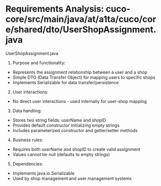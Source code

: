 # Requirements Analysis: cuco-core/src/main/java/at/a1ta/cuco/core/shared/dto/UserShopAssignment.java

UserShopAssignment.java
1. Purpose and functionality:
- Represents the assignment relationship between a user and a shop
- Simple DTO (Data Transfer Object) for mapping users to specific shops
- Implements Serializable for data transfer/persistence

2. User interactions:
- No direct user interactions - used internally for user-shop mapping

3. Data handling:
- Stores two string fields: userName and shopID
- Provides default constructor initializing empty strings
- Includes parameterized constructor and getter/setter methods

4. Business rules:
- Requires both userName and shopID to create valid assignment
- Values cannot be null (defaults to empty strings)

5. Dependencies:
- Implements java.io.Serializable
- Used by shop management and user management systems